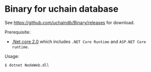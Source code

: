 # Binary for uchain database

See <https://github.com/uchaindb/Binary/releases> for download.

Prerequisite:

* [.Net core 2.0](https://www.microsoft.com/net/download/Windows/run) which includes `.NET Core Runtime` and `ASP.NET Core runtime`.

Usage:

```
$ dotnet NodeWeb.dll
```
